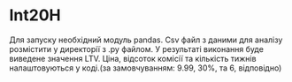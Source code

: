 # Int20H

Для запуску необхідний модуль pandas.
Csv файл з даними для аналізу розмістити у директорії з .py файлом.
У результаті виконання буде виведене значення LTV.
Ціна, відсоток комісії та кількість тижнів налаштовуються у коді.(за замовчуванням: 9.99, 30%, та 6, відповідно)
